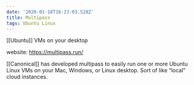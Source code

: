 ```yaml
---
date: '2020-01-18T16:23:03.528Z'
title: Multipass
tags: Ubuntu Linux
---
```

[[Ubuntu]] VMs on your desktop

website: https://multipass.run/

[[Canonical]] has developed multipass to easily run one or more Ubuntu Linux VMs on your Mac, Windows, or Linux desktop. Sort of like “local” cloud instances.
